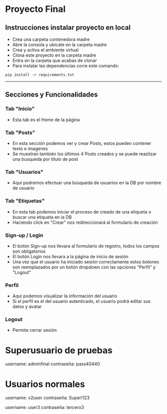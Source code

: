 # Proyecto Final

## Instrucciones instalar proyecto en local
+ Crea una carpeta contenedora madre
+ Abre la consola y ubicate en la carpeta madre
+ Crea y activa el ambiente virtual
+ Clona este proyecto en la carpeta madre
+ Entra en la carpeta que acabas de clonar
+ Para instalar las dependencias corre este comando:

```
pip install -r requirements.txt
```
---
## Secciones y Funcionalidades

### Tab "Inicio"
+ Esta tab es el Home de la página

### Tab "Posts"
+ En esta sección podemos ver y crear Posts, estos pueden contener texto e imagenes
+ Se muestran también los últimos 4 Posts creados y se puede reazlizar una busqueda por título de post

### Tab "Usuarios"
+ Aquí podremos efectuar una búsqueda de usuarios en la DB por nombre de usuario

### Tab "Etiquetas"
+ En esta tab podemos iniciar el proceso de creado de una etiqueta o buscar una etiqueta en la DB
+ Haciendo click en "Crear" nos redireccionará al formulario de creación

### Sign-up / Login
+ El botón Sign-up nos llevara al formulario de registro, todos los campos son obligatorios
+ El botón Login nos llevara a la página de inicio de sesión
+ Una vez que el usuario ha iniciado sesión correctamente estos botones son reemplazados por un botón dropdown con las opciones "Perfil" y "Logout"

### Perfil
+ Aqui podemos visualizar la información del usuario
+ Si el perfil es el del usuario autenticado, el usuario podrá editar sus datos y avatar

### Logout
+ Permite cerrar sesión

# Superusuario de pruebas
username: adminfinal
contraseña: pass40440

# Usuarios normales
username: v2user
contraseña: Super!123

username: user3
contraseña: tercero3